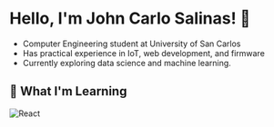 # Hello, I'm John Carlo Salinas! 👋

* Computer Engineering student at University of San Carlos
* Has practical experience in IoT, web development, and firmware
* Currently exploring data science and machine learning.

## 🌱 What I'm Learning
![React](https://upload.wikimedia.org/wikipedia/commons/a/a7/React-icon.svg)
